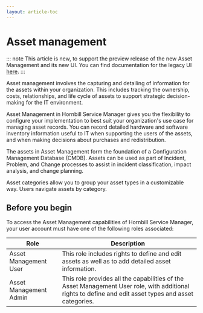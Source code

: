 ```yaml
---
layout: article-toc
---
```

# Asset management

::: note
This article is new, to support the preview release of the new Asset Management and its new UI. You can find documentation for the legacy UI [here](/servicemanager-user-guide/asset-management/overview-legacy-doc).
:::

Asset management involves the capturing and detailing of information for the assets within your organization. This includes tracking the ownership, costs, relationships, and life cycle of assets to support strategic decision-making for the IT environment.

Asset Management in Hornbill Service Manager gives you the flexibility to configure your implementation to best suit your organization's use case for managing asset records. You can record detailed hardware and software inventory information useful to IT when supporting the users of the assets, and when making decisions about purchases and redistribution.

<!--For each asset type that you create, you can customize all the data that is shown in the details and also in the table list. So when you look at the list of assets for any given type, if it's just that type you'll get obviously all the common asset fields plus the extended asset fields. You can create any number of categories. You can customize the categories of what you see in your asset lists for each category, and if a category has multiple types of the same class, then that Categories list can also include the class-specific columns. So you've got a lot of control over how the data is represented, and then on an asset-type by asset-type basis, you can fully customize the Details view all of the data that's being shown for that type, and you've got control over every aspect of it.-->

The assets in Asset Management form the foundation of a Configuration Management Database (CMDB). Assets can be used as part of Incident, Problem, and Change processes to assist in incident classification, impact analysis, and change planning.

Asset categories allow you to group your asset types in a customizable way. Users navigate assets by category.

## Before you begin
To access the Asset Management capabilities of Hornbill Service Manager, your user account must have one of the following roles associated:

|Role|Description|
|-|-|
|Asset Management User|This role includes rights to define  and edit assets as well as to add detailed asset information.|
|Asset Management Admin|This role provides all the capabilities of the Asset Management User role, with additional rights to define and edit asset types and asset categories.|

<!--
____
Views and advanced filters are the same as before.

## Features
* **Manage Assets.** Access to your organization's assets
* **Manage Asset Types.** Define the types of assets that are used by your organization. Control the available fields and information used on each asset type.
* **Upload Assets.** For small batch imports of assets, use our simple CSV import.
* **Asset Tags.** Create and managed tags that can be used on individual assets. This includes an option to enable or disable the ability for a user to add their own tags, or force them to use a defined set of tags.

## Integration
If you already have an asset-discovery tool or a second asset database, you can set up automated imports and updates using the [Hornbill Asset Import utility](/data-imports-guide/assets/overview). This utility lets you connect to a local database within your network and push the information up to your Hornbill instance.
____
-->
<!--
Database Asset Import

:::note
If Assets are added using data::entityAddRecord API, the Asset URN must be set against each individual Asset record. This can be achieved using data::entityUpdateRecord API. Please remember to replace [Asset Id] with the generated value in h_pk_asset_id column in h_cmdb_assets table.

 <params>
   <application>com.hornbill.servicemanager</application>
   <entity>Asset</entity>
   <primaryEntityData>
     <record>
       <h_pk_asset_id>[Asset Id]</h_pk_asset_id>
       <h_asset_urn>urn:sys:entity:com.hornbill.servicemanager:Asset:" + [Asset Id]</h_asset_urn>
     </record>
   </primaryEntityData>
 </params>

 :::
 -->